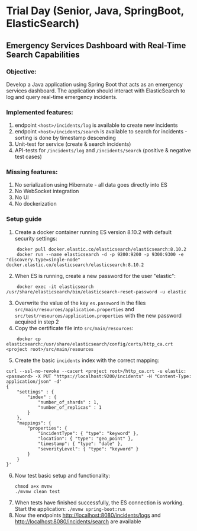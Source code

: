 # Trial Day (Senior, Java, SpringBoot, ElasticSearch)

## Emergency Services Dashboard with Real-Time Search Capabilities

### Objective:

Develop a Java application using Spring Boot that acts as an emergency services dashboard. The application should
interact with ElasticSearch to log and query real-time emergency incidents.

### Implemented features:

1. endpoint `<host>/incidents/log` is available to create new incidents
1. endpoint `<host>/incidents/search` is available to search for incidents - sorting is done by timestamp descending
1. Unit-test for service (create & search incidents)
1. API-tests for `/incidents/log` and `/incidents/search` (positive & negative test cases)

### Missing features:

1. No serialization using Hibernate - all data goes directly into ES
1. No WebSocket integration
1. No UI
1. No dockerization


### Setup guide

1. Create a docker container running ES version 8.10.2 with default security settings:

```
    docker pull docker.elastic.co/elasticsearch/elasticsearch:8.10.2 
    docker run --name elasticsearch -d -p 9200:9200 -p 9300:9300 -e "discovery.type=single-node" docker.elastic.co/elasticsearch/elasticsearch:8.10.2
```

2. When ES is running, create a new password for the user "elastic": 

```
    docker exec -it elasticsearch /usr/share/elasticsearch/bin/elasticsearch-reset-password -u elastic
```

3. Overwrite the value of the key `es.password` in the files `src/main/resources/application.properties` and `src/test/resources/application.properties` with the new password acquired in step 2
4. Copy the certificate file into `src/main/resources`: 

```
    docker cp elasticsearch:/usr/share/elasticsearch/config/certs/http_ca.crt <project root>/src/main/resources
```

5. Create the basic `incidents` index with the correct mapping:

```
curl --ssl-no-revoke --cacert <project root>/http_ca.crt -u elastic:<password> -X PUT "https://localhost:9200/incidents" -H "Content-Type: application/json" -d' 
{
    "settings" : {
        "index" : {
            "number_of_shards" : 1,
            "number_of_replicas" : 1
        }
    },
    "mappings": {
        "properties": {
            "incidentType": { "type": "keyword" },
            "location": { "type": "geo_point" },
            "timestamp": { "type": "date" },
            "severityLevel": { "type": "keyword" }
        }
    }
}'
```


6. Now test basic setup and functionality:
    ```
    chmod a+x mvnw
    ./mvnw clean test
    ```
7. When tests have finished successfully, the ES connection is working. Start the application: `./mvnw spring-boot:run`
8. Now the endpoints [http://localhost:8080/incidents/logs](http://localhost:8080/incidents/logs) and [http://localhost:8080/incidents/search](http://localhost:8080/incidents/search) are available

